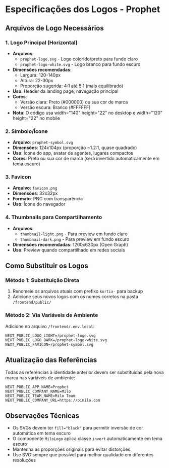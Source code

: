 # Especificações dos Logos - Prophet

## Arquivos de Logo Necessários

### 1. **Logo Principal (Horizontal)**
- **Arquivos**: 
  - `prophet-logo.svg` - Logo colorido/preto para fundo claro
  - `prophet-logo-white.svg` - Logo branco para fundo escuro
- **Dimensões recomendadas**: 
  - Largura: 120-140px
  - Altura: 22-30px
  - Proporção sugerida: 4:1 até 5:1 (mais equilibrado)
- **Uso**: Header da landing page, navegação principal
- **Cores**: 
  - Versão clara: Preto (#000000) ou sua cor de marca
  - Versão escura: Branco (#FFFFFF)
- **Nota**: O código usa width="140" height="22" no desktop e width="120" height="22" no mobile

### 2. **Símbolo/Ícone**
- **Arquivo**: `prophet-symbol.svg`
- **Dimensões**: 124x104px (proporção ~1.2:1, quase quadrado)
- **Uso**: Ícone do app, avatar de agentes, lugares compactos
- **Cores**: Preto ou sua cor de marca (será invertido automaticamente em tema escuro)

### 3. **Favicon**
- **Arquivo**: `favicon.png`
- **Dimensões**: 32x32px
- **Formato**: PNG com transparência
- **Uso**: Ícone do navegador

### 4. **Thumbnails para Compartilhamento**
- **Arquivos**:
  - `thumbnail-light.png` - Para preview em fundo claro
  - `thumbnail-dark.png` - Para preview em fundo escuro
- **Dimensões recomendadas**: 1200x630px (Open Graph)
- **Uso**: Preview quando compartilhado em redes sociais

## Como Substituir os Logos

### Método 1: Substituição Direta
1. Renomeie os arquivos atuais com prefixo `kortix-` para backup
2. Adicione seus novos logos com os nomes corretos na pasta `/frontend/public/`

### Método 2: Via Variáveis de Ambiente
Adicione no arquivo `/frontend/.env.local`:
```env
NEXT_PUBLIC_LOGO_LIGHT=/prophet-logo.svg
NEXT_PUBLIC_LOGO_DARK=/prophet-logo-white.svg
NEXT_PUBLIC_FAVICON=/prophet-symbol.svg
```

## Atualização das Referências

Todas as referências à identidade anterior devem ser substituídas pela nova marca nas variáveis de ambiente:

```env
NEXT_PUBLIC_APP_NAME=Prophet
NEXT_PUBLIC_COMPANY_NAME=Milo
NEXT_PUBLIC_TEAM_NAME=Milo Team
NEXT_PUBLIC_COMPANY_URL=https://oimilo.com
```

## Observações Técnicas

- Os SVGs devem ter `fill="black"` para permitir inversão de cor automática em tema escuro
- O componente `MiloLogo` aplica classe `invert` automaticamente em tema escuro
- Mantenha as proporções originais para evitar distorções
- Use SVG sempre que possível para melhor qualidade em diferentes resoluções